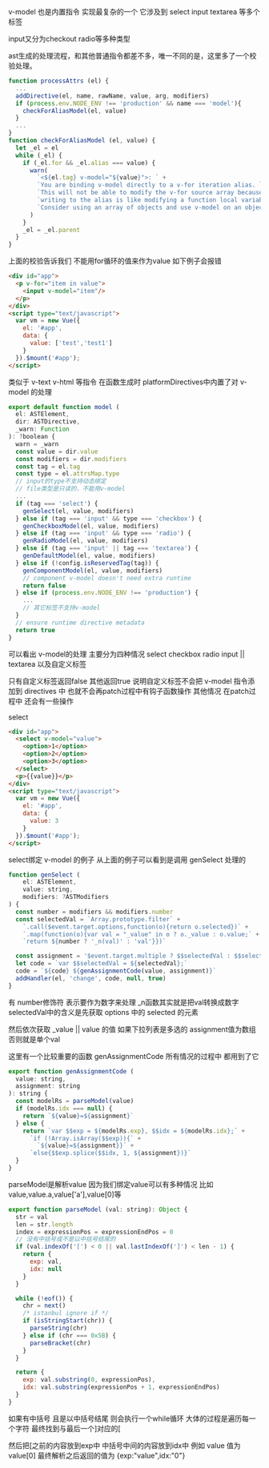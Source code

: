 v-model 也是内置指令 实现最复杂的一个 它涉及到 select input textarea 等多个标签

input又分为checkout radio等多种类型 

ast生成的处理流程，和其他普通指令都差不多，唯一不同的是，这里多了一个校验处理。

```javascript
function processAttrs (el) {
  ...
  addDirective(el, name, rawName, value, arg, modifiers)
  if (process.env.NODE_ENV !== 'production' && name === 'model'){
    checkForAliasModel(el, value)
  }
  ...
}
function checkForAliasModel (el, value) {
  let _el = el
  while (_el) {
    if (_el.for && _el.alias === value) {
      warn(
        `<${el.tag} v-model="${value}">: ` +
        `You are binding v-model directly to a v-for iteration alias. ` +
        `This will not be able to modify the v-for source array because ` +
        `writing to the alias is like modifying a function local variable. ` +
        `Consider using an array of objects and use v-model on an object property instead.`
      )
    }
    _el = _el.parent
  }
}
```

上面的校验告诉我们 不能用for循环的值来作为value 如下例子会报错

```html
<div id="app">
  <p v-for="item in value">
    <input v-model="item"/>
  </p>
</div>
<script type="text/javascript">
  var vm = new Vue({
    el: '#app',
    data: {
      value: ['test','test1']
    }
  }).$mount('#app');
</script>
```

类似于 v-text v-html 等指令 在函数生成时 platformDirectives中内置了对 v-model 的处理

```javascript
export default function model (
  el: ASTElement,
  dir: ASTDirective,
  _warn: Function
): ?boolean {
  warn = _warn
  const value = dir.value
  const modifiers = dir.modifiers
  const tag = el.tag
  const type = el.attrsMap.type
  // input的type不支持动态绑定
  // file类型是只读的，不能用v-model
  ...
  if (tag === 'select') {
    genSelect(el, value, modifiers)
  } else if (tag === 'input' && type === 'checkbox') {
    genCheckboxModel(el, value, modifiers)
  } else if (tag === 'input' && type === 'radio') {
    genRadioModel(el, value, modifiers)
  } else if (tag === 'input' || tag === 'textarea') {
    genDefaultModel(el, value, modifiers)
  } else if (!config.isReservedTag(tag)) {
    genComponentModel(el, value, modifiers)
    // component v-model doesn't need extra runtime
    return false
  } else if (process.env.NODE_ENV !== 'production') {
    ...
	// 其它标签不支持v-model
  }
  // ensure runtime directive metadata
  return true
}
```

可以看出 v-model的处理 主要分为四种情况 select checkbox radio input || textarea 以及自定义标签

只有自定义标签返回false 其他返回true 说明自定义标签不会把 v-model 指令添加到 directives 中 也就不会再patch过程中有钩子函数操作 其他情况 在patch过程中 还会有一些操作

select

```html
<div id="app">
  <select v-model="value">
    <option>1</option>
    <option>2</option>
    <option>3</option>
  </select>
  <p>{{value}}</p>
</div>
<script type="text/javascript">
  var vm = new Vue({
    el: '#app',
    data: {
      value: 3
    }
  }).$mount('#app');
</script>
```

select绑定 v-model 的例子 从上面的例子可以看到是调用 genSelect 处理的

```javascript
function genSelect (
    el: ASTElement,
    value: string,
    modifiers: ?ASTModifiers
) {
  const number = modifiers && modifiers.number
  const selectedVal = `Array.prototype.filter` +
    `.call($event.target.options,function(o){return o.selected})` +
    `.map(function(o){var val = "_value" in o ? o._value : o.value;` +
    `return ${number ? '_n(val)' : 'val'}})`

  const assignment = '$event.target.multiple ? $$selectedVal : $$selectedVal[0]'
  let code = `var $$selectedVal = ${selectedVal};`
  code = `${code} ${genAssignmentCode(value, assignment)}`
  addHandler(el, 'change', code, null, true)
}
```
有 number修饰符 表示要作为数字来处理 _n函数其实就是把val转换成数字 selectedVal中的含义是先获取 options 中的 selected 的元素

然后依次获取 _value || value 的值 如果下拉列表是多选的 assignment值为数组 否则就是单个val

这里有一个比较重要的函数 genAssignmentCode 所有情况的过程中 都用到了它

```javascript
export function genAssignmentCode (
  value: string,
  assignment: string
): string {
  const modelRs = parseModel(value)
  if (modelRs.idx === null) {
    return `${value}=${assignment}`
  } else {
    return `var $$exp = ${modelRs.exp}, $$idx = ${modelRs.idx};` +
      `if (!Array.isArray($$exp)){` +
        `${value}=${assignment}}` +
      `else{$$exp.splice($$idx, 1, ${assignment})}`
  }
}
```

parseModel是解析value 因为我们绑定value可以有多种情况 比如value,value.a,value['a'],value[0]等

```javascript
export function parseModel (val: string): Object {
  str = val
  len = str.length
  index = expressionPos = expressionEndPos = 0
  // 没有中括号或不是以中括号结尾的
  if (val.indexOf('[') < 0 || val.lastIndexOf(']') < len - 1) {
    return {
      exp: val,
      idx: null
    }
  }

  while (!eof()) {
    chr = next()
    /* istanbul ignore if */
    if (isStringStart(chr)) {
      parseString(chr)
    } else if (chr === 0x5B) {
      parseBracket(chr)
    }
  }

  return {
    exp: val.substring(0, expressionPos),
    idx: val.substring(expressionPos + 1, expressionEndPos)
  }
}
```

如果有中括号 且是以中括号结尾 则会执行一个while循环 大体的过程是遍历每一个字符 最终找到与最后一个]对应的[ 
  
然后把[之前的内容放到exp中 中括号中间的内容放到idx中 例如 value 值为value[0] 最终解析之后返回的值为 {exp:"value",idx:"0"}